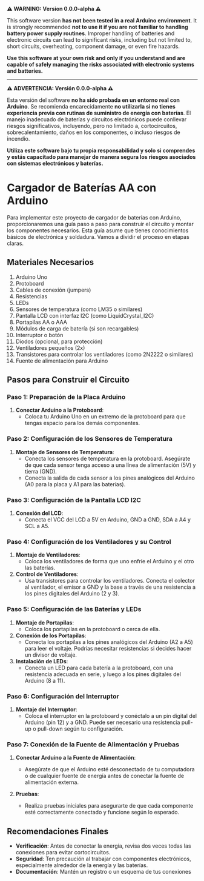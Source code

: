 **⚠️ WARNING: Version 0.0.0-alpha ⚠️**

This software version **has not been tested in a real Arduino environment**. It is strongly recommended **not to use it if you are not familiar to handling battery power supply routines**. Improper handling of batteries and electronic circuits can lead to significant risks, including but not limited to, short circuits, overheating, component damage, or even fire hazards.

**Use this software at your own risk and only if you understand and are capable of safely managing the risks associated with electronic systems and batteries.**

---

**⚠️ ADVERTENCIA: Versión 0.0.0-alpha ⚠️**

Esta versión del software **no ha sido probada en un entorno real con Arduino**. Se recomienda encarecidamente **no utilizarla si no tienes experiencia previa con rutinas de suministro de energía con baterías**. El manejo inadecuado de baterías y circuitos electrónicos puede conllevar riesgos significativos, incluyendo, pero no limitado a, cortocircuitos, sobrecalentamiento, daños en los componentes, o incluso riesgos de incendio.

**Utiliza este software bajo tu propia responsabilidad y solo si comprendes y estás capacitado para manejar de manera segura los riesgos asociados con sistemas electrónicos y baterías.**

# Cargador de Baterías AA con Arduino

Para implementar este proyecto de cargador de baterías con Arduino, proporcionaremos una guía paso a paso para construir el circuito y montar los componentes necesarios. Esta guía asume que tienes conocimientos básicos de electrónica y soldadura. Vamos a dividir el proceso en etapas claras.

## Materiales Necesarios

1. Arduino Uno
2. Protoboard
3. Cables de conexión (jumpers)
4. Resistencias
5. LEDs
6. Sensores de temperatura (como LM35 o similares)
7. Pantalla LCD con interfaz I2C (como LiquidCrystal_I2C)
8. Portapilas AA o AAA
9. Módulos de carga de batería (si son recargables)
10. Interruptor o botón
11. Diodos (opcional, para protección)
12. Ventiladores pequeños (2x)
13. Transistores para controlar los ventiladores (como 2N2222 o similares)
14. Fuente de alimentación para Arduino

## Pasos para Construir el Circuito

### Paso 1: Preparación de la Placa Arduino

1. **Conectar Arduino a la Protoboard**:
   - Coloca tu Arduino Uno en un extremo de la protoboard para que tengas espacio para los demás componentes.

### Paso 2: Configuración de los Sensores de Temperatura

1. **Montaje de Sensores de Temperatura**:
   - Conecta los sensores de temperatura en la protoboard. Asegúrate de que cada sensor tenga acceso a una línea de alimentación (5V) y tierra (GND).
   - Conecta la salida de cada sensor a los pines analógicos del Arduino (A0 para la placa y A1 para las baterías).

### Paso 3: Configuración de la Pantalla LCD I2C

1. **Conexión del LCD**:
   - Conecta el VCC del LCD a 5V en Arduino, GND a GND, SDA a A4 y SCL a A5.

### Paso 4: Configuración de los Ventiladores y su Control

1. **Montaje de Ventiladores**:
   - Coloca los ventiladores de forma que uno enfríe el Arduino y el otro las baterías.
2. **Control de Ventiladores**:
   - Usa transistores para controlar los ventiladores. Conecta el colector al ventilador, el emisor a GND y la base a través de una resistencia a los pines digitales del Arduino (2 y 3).

### Paso 5: Configuración de las Baterías y LEDs

1. **Montaje de Portapilas**:
   - Coloca los portapilas en la protoboard o cerca de ella.
2. **Conexión de los Portapilas**:
   - Conecta los portapilas a los pines analógicos del Arduino (A2 a A5) para leer el voltaje. Podrías necesitar resistencias si decides hacer un divisor de voltaje.
3. **Instalación de LEDs**:
   - Conecta un LED para cada batería a la protoboard, con una resistencia adecuada en serie, y luego a los pines digitales del Arduino (8 a 11).

### Paso 6: Configuración del Interruptor

1. **Montaje del Interruptor**:
   - Coloca el interruptor en la protoboard y conéctalo a un pin digital del Arduino (pin 12) y a GND. Puede ser necesario una resistencia pull-up o pull-down según tu configuración.

### Paso 7: Conexión de la Fuente de Alimentación y Pruebas

1. **Conectar Arduino a la Fuente de Alimentación**:
   - Asegúrate de que el Arduino esté desconectado de tu computadora o de cualquier fuente de energía antes de conectar la fuente de alimentación externa.

2. **Pruebas**:
   - Realiza pruebas iniciales para asegurarte de que cada componente esté correctamente conectado y funcione según lo esperado.

## Recomendaciones Finales

- **Verificación**: Antes de conectar la energía, revisa dos veces todas las conexiones para evitar cortocircuitos.
- **Seguridad**: Ten precaución al trabajar con componentes electrónicos, especialmente alrededor de la energía y las baterías.
- **Documentación**: Mantén un registro o un esquema de tus conexiones
